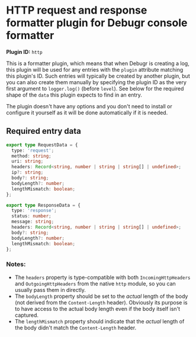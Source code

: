 HTTP request and response formatter plugin for Debugr console formatter
=====================================================

**Plugin ID:** `http`

This is a formatter plugin, which means that when Debugr is creating
a log, this plugin will be used for any entries
with the `plugin` attribute matching this plugin's ID. Such entries
will typically be created by another plugin, but you can also create them
manually by specifying the plugin ID as the very first argument to `logger.log()`
(before `level`). See below for the required shape of the `data` this
plugin expects to find in an entry.

The plugin doesn't have any options and you don't need to install or
configure it yourself as it will be done automatically if it is needed.

## Required entry data

```typescript
export type RequestData = {
  type: 'request';
  method: string;
  uri: string;
  headers: Record<string, number | string | string[] | undefined>;
  ip?: string;
  body?: string;
  bodyLength?: number;
  lengthMismatch: boolean;
};

export type ResponseData = {
  type: 'response';
  status: number;
  message: string;
  headers: Record<string, number | string | string[] | undefined>;
  body?: string;
  bodyLength?: number;
  lengthMismatch: boolean;
};
```

### Notes:
 - The `headers` property is type-compatible with both `IncomingHttpHeaders`
   and `OutgoingHttpHeaders` from the native `http` module, so you can usually
   pass them in directly.
 - The `bodyLength` property should be set to the *actual* length of the body
   (not derived from the `Content-Length` header). Obviously its purpose is
   to have access to the actual body length even if the body itself isn't captured.
 - The `lengthMismatch` property should indicate that the *actual* length of the
   body didn't match the `Content-Length` header.
